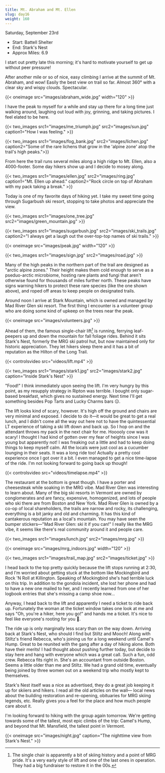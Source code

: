 ```yaml
---
title: Mt. Abraham and Mt. Ellen
slug: day16
weight: 160
---
```


Saturday, September 23rd

- Start: Battell Shelter
- End: Stark's Nest
- Approx Miles: 6.9

I start out pretty late this morning; it's hard to motivate yourself to get up without peer pressure!

After another mile or so of nice, easy climbing I arrive at the summit of Mt. Abraham, and wow! Easily the best view on trail so far. Almost 360° with a clear sky and wispy clouds. Spectacular.

{{< oneimage src="images/abraham_wide.jpg" width="120" >}}

I have the peak to myself for a while and stay up there for a long time just walking around, laughing out loud with joy, grinning, and taking pictures. I feel elated to be here.

{{< two_images src1="images/me_triumph.jpg" src2="images/sun.jpg" caption1="How I was feeling." >}}

{{< two_images src1="images/fog_bank.jpg" src2="images/lichen.jpg" caption2="Some of the rare lichens that grow in the 'alpine zone' atop the trail's high peaks.">}}

From here the trail runs several miles along a high ridge to Mt. Ellen, also a 4000-footer. Some day hikers show up and I decide to mosey along.

{{< two_images src1="images/ellen.jpg" src2="images/ring.jpg" caption1="Mt. Ellen up ahead." caption2="Rock circle on top of Abraham with my pack taking a break." >}}

Today is one of my favorite days of hiking yet. I take my sweet time going through Sugarbush ski resort, stopping to take photos and appreciate the view.

{{< two_images src1="images/one_tree.jpg" src2="images/green_mountain.jpg" >}}

{{< two_images src1="images/sugarbush.jpg" src2="images/ski_trails.jpg" caption2="I always get a laugh out the over-top-top names of ski trails." >}}

{{< oneimage src="images/peak.jpg" width="120" >}}

{{< two_images src1="images/sign.jpg" src2="images/road.jpg" >}}

Many of the high peaks in the northern part of the trail are designed as "arctic alpine zones." Their height makes them cold enough to serve as a pseduo-arctic microbiome, hosting rare plants and fungi that aren't otherwise found for thousands of miles further north. These peaks have signs warning hikers to protect these rare species (like the one shown above), and roped off areas to keep people on designated trails.

Around noon I arrive at Stark Mountain, which is owned and managed by Mad River Glen ski resort. The first thing I encounter is a volunteer group who are doing some kind of upkeep on the trees near the peak.

{{< oneimage src="images/volunteers.jpg" >}}

Ahead of them, the famous single-chair lift[^1] is running, ferrying leaf-peepers up and down the mountain for fall foliage rides. Behind it sits Stark's Nest, formerly the MRG ski patrol hut, but now maintained only for historic appreciation. They let hikers sleep there and it has a bit of reputation as the Hilton of the Long Trail.

{{< controlsvideo src="videos/lift.mp4" >}}

{{< two_images src1="images/stark1.jpg" src2="images/stark2.jpg" caption="Inside Stark's Nest" >}}

"Food!" I think immediately upon seeing the lift. I'm very hungry by this point, as my resupply strategy in Ripton was terrible. I bought only sugar-based breakfast, which gives no sustained energy. Next time I'll get something besides Pop Tarts and Lucky Charms bars 😑.

The lift looks kind of scary, however. It's high off the ground and chairs are very minimal and exposed. I decide to do it—it would be great to get a real lunch, and I didn't come all the way out here not to have the quintessential LT experience of taking a ski lift down and back up. So I hop on and the attendant throws my pack in the next chair for me. Hooooly cow was it scary! I thought I had kind of gotten over my fear of heights since I was young but apparently not! I was freaking out a little and had to keep doing things to keep myself calm. All the locals were just cool as a cucumber lounging in their seats. It was a long ride too! Actually a pretty cool experience once I got over it a bit. I even managed to get a nice time-lapse of the ride. I'm not looking forward to going back up though!

{{< controlsvideo src="videos/timelapse.mp4" >}}

The restaurant at the bottom is great though. I have a porter and cheesesteak while soaking in the MRG vibe. Mad River Glen was interesting to learn about. Many of the big ski resorts in Vermont are owned by conglomerates and are fancy, expensive, homogenized, and lots of people who ski there are from Boston and New York. Mad River Glen is owned by a co-op of local shareholders, the trails are narrow and rocky, its challenging, everything is a bit janky and old and charming. It has this kind of cantakerous reputation as a local's mountain. You may have seen the bumper stickers—"Mad River Glen: ski it if you can!" I really like the MRG vibe, it seems like there's real community around it and people care.

{{< two_images src1="images/lunch.jpg" src2="images/mrg.jpg" >}}

{{< oneimage src="images/mrg_indoors.jpg" width="120" >}}

{{< two_images src1="images/trail_map.jpg" src2="images/ticket.jpg" >}}

I head back to the top pretty quickly because the lift stops running at 2:30, and I'm worried about getting stuck at the bottom like Mockingbird and Rock 'N Roll at Killington. Speaking of Mockingbird she's had terrible luck on this trip. In addition to the gondola incident, she lost her phone and had to have a new one mailed to her, and I recently learned from one of her logbook entries that she's missing a camp shoe now...

Anyway, I head back to the lift and apparently I need a ticket to ride back up. Fortunately the woman at the ticket window takes one look at me and says "Oh, you're a hiker, here you go!" and hands me a ticket. It's nice to feel like everyone's rooting for you 🙂.

The ride up is only marginally less scary than on the way down. Arriving back at Stark's Nest, who should I find but Stiltz and Mooch! Along with Stiltz's friend Rebecca, who's joining us for a long weekend until Camel's Hump. Great to be reunited with the gang after a day of hiking alone. Both have their merits! I had  thought about pushing further today, but decide to stay here and hang with everyone which was a great call. Such a fun, odd crew. Rebecca fits right in. She's an accountant from outside Boston. Seems a little older than me and Stiltz. We had a grand old time, eventually being joined by three women out on a weekend trip who mostly kept to themselves.

Stark's Nest itself was a nice as advertised, they do a great job keeping it up for skiiers and hikers. I read all the old articles on the wall— local news about the building restoration and re-opening, obituaries for MRG skiing legends, etc. Really gives you a feel for the place and how much people care about it.

I'm looking forward to hiking with the group again tomorrow. We're getting towards some of the tallest, most epic climbs of the trip: Camel's Hump, and beyond that Mt. Mansfield, the tallest point in Vermont.

{{< oneimage src="images/night.jpg" caption="The nighttime view from Stark's Nest." >}}


[^1]: The single chair is apparently a bit of skiing history and a point of MRG pride. It's a very early style of lift and one of the last ones in operation. They had a big fundraiser to restore it in the 00s.
